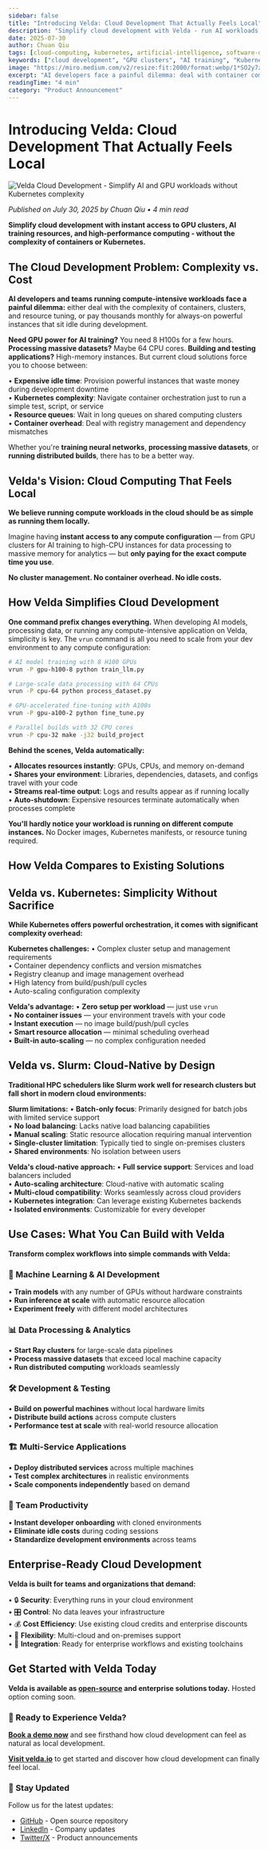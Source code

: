 ```yaml
---
sidebar: false
title: "Introducing Velda: Cloud Development That Actually Feels Local"
description: "Simplify cloud development with Velda - run AI workloads, GPU clusters, and data processing without Kubernetes complexity. Pay only for compute time used."
date: 2025-07-30
author: Chuan Qiu
tags: [cloud-computing, kubernetes, artificial-intelligence, software-development, programming, gpu-computing, ai-development, cloud-native, devops, machine-learning]
keywords: ["cloud development", "GPU clusters", "AI training", "Kubernetes alternative", "cloud computing", "machine learning", "data processing", "vrun command", "cloud infrastructure"]
image: "https://miro.medium.com/v2/resize:fit:2000/format:webp/1*SO2y7zQns8x7DvgPsV1tsA.png"
excerpt: "AI developers face a painful dilemma: deal with container complexity or pay thousands for idle instances. Velda offers a better way - instant access to any compute configuration with simple commands."
readingTime: "4 min"
category: "Product Announcement"
---
```


# Introducing Velda: Cloud Development That Actually Feels Local

![Velda Cloud Development - Simplify AI and GPU workloads without Kubernetes complexity](https://miro.medium.com/v2/resize:fit:2000/format:webp/1*SO2y7zQns8x7DvgPsV1tsA.png)

*Published on July 30, 2025 by Chuan Qiu • 4 min read*

**Simplify cloud development with instant access to GPU clusters, AI training resources, and high-performance computing - without the complexity of containers or Kubernetes.**

## The Cloud Development Problem: Complexity vs. Cost

**AI developers and teams running compute-intensive workloads face a painful dilemma:** either deal with the complexity of containers, clusters, and resource tuning, or pay thousands monthly for always-on powerful instances that sit idle during development. 

**Need GPU power for AI training?** You need 8 H100s for a few hours. **Processing massive datasets?** Maybe 64 CPU cores. **Building and testing applications?** High-memory instances. But current cloud solutions force you to choose between:

• **Expensive idle time**: Provision powerful instances that waste money during development downtime  
• **Kubernetes complexity**: Navigate container orchestration just to run a simple test, script, or service  
• **Resource queues**: Wait in long queues on shared computing clusters  
• **Container overhead**: Deal with registry management and dependency mismatches  

Whether you're **training neural networks**, **processing massive datasets**, or **running distributed builds**, there has to be a better way.

## Velda's Vision: Cloud Computing That Feels Local

**We believe running compute workloads in the cloud should be as simple as running them locally.** 

Imagine having **instant access to any compute configuration** — from GPU clusters for AI training to high-CPU instances for data processing to massive memory for analytics — but **only paying for the exact compute time you use**. 

**No cluster management. No container overhead. No idle costs.**

## How Velda Simplifies Cloud Development

**One command prefix changes everything.** When developing AI models, processing data, or running any compute-intensive application on Velda, simplicity is key. The `vrun` command is all you need to scale from your dev environment to any compute configuration:

```bash
# AI model training with 8 H100 GPUs
vrun -P gpu-h100-8 python train_llm.py

# Large-scale data processing with 64 CPUs  
vrun -P cpu-64 python process_dataset.py

# GPU-accelerated fine-tuning with A100s
vrun -P gpu-a100-2 python fine_tune.py

# Parallel builds with 32 CPU cores
vrun -P cpu-32 make -j32 build_project
```

**Behind the scenes, Velda automatically:**

• **Allocates resources instantly**: GPUs, CPUs, and memory on-demand  
• **Shares your environment**: Libraries, dependencies, datasets, and configs travel with your code  
• **Streams real-time output**: Logs and results appear as if running locally  
• **Auto-shutdown**: Expensive resources terminate automatically when processes complete  

**You'll hardly notice your workload is running on different compute instances.** No Docker images, Kubernetes manifests, or resource tuning required.

## How Velda Compares to Existing Solutions

## Velda vs. Kubernetes: Simplicity Without Sacrifice

**While Kubernetes offers powerful orchestration, it comes with significant complexity overhead:**

**Kubernetes challenges:**
• Complex cluster setup and management requirements  
• Container dependency conflicts and version mismatches  
• Registry cleanup and image management overhead  
• High latency from build/push/pull cycles  
• Auto-scaling configuration complexity  

**Velda's advantage:**
• **Zero setup per workload** — just use `vrun`  
• **No container issues** — your environment travels with your code  
• **Instant execution** — no image build/push/pull cycles  
• **Smart resource allocation** — minimal scheduling overhead  
• **Built-in auto-scaling** — no complex configuration needed  

## Velda vs. Slurm: Cloud-Native by Design

**Traditional HPC schedulers like Slurm work well for research clusters but fall short in modern cloud environments:**

**Slurm limitations:**
• **Batch-only focus**: Primarily designed for batch jobs with limited service support  
• **No load balancing**: Lacks native load balancing capabilities  
• **Manual scaling**: Static resource allocation requiring manual intervention  
• **Single-cluster limitation**: Typically tied to single on-premises clusters  
• **Shared environments**: No isolation between users  

**Velda's cloud-native approach:**
• **Full service support**: Services and load balancers included  
• **Auto-scaling architecture**: Cloud-native with automatic scaling  
• **Multi-cloud compatibility**: Works seamlessly across cloud providers  
• **Kubernetes integration**: Can leverage existing Kubernetes backends  
• **Isolated environments**: Customizable for every developer  

## Use Cases: What You Can Build with Velda

**Transform complex workflows into simple commands with Velda:**

### 🤖 Machine Learning & AI Development
• **Train models** with any number of GPUs without hardware constraints  
• **Run inference at scale** with automatic resource allocation  
• **Experiment freely** with different model architectures  

### 📊 Data Processing & Analytics
• **Start Ray clusters** for large-scale data pipelines  
• **Process massive datasets** that exceed local machine capacity  
• **Run distributed computing** workloads seamlessly  

### 🛠️ Development & Testing
• **Build on powerful machines** without local hardware limits  
• **Distribute build actions** across compute clusters  
• **Performance test at scale** with real-world resource allocation  

### 🏗️ Multi-Service Applications
• **Deploy distributed services** across multiple machines  
• **Test complex architectures** in realistic environments  
• **Scale components independently** based on demand  

### 👥 Team Productivity
• **Instant developer onboarding** with cloned environments  
• **Eliminate idle costs** during coding sessions  
• **Standardize development environments** across teams  

## Enterprise-Ready Cloud Development

**Velda is built for teams and organizations that demand:**

• 🔒 **Security**: Everything runs in your cloud environment  
• 🎛️ **Control**: No data leaves your infrastructure  
• 💰 **Cost Efficiency**: Use existing cloud credits and enterprise discounts  
• 🔄 **Flexibility**: Multi-cloud and on-premises support  
• 🔗 **Integration**: Ready for enterprise workflows and existing toolchains  

## Get Started with Velda Today

**Velda is available as [open-source](http://github.com/velda-io/velda) and enterprise solutions today.** Hosted option coming soon.

### 🚀 Ready to Experience Velda?

**[Book a demo now](https://calendar.app.google/xJC6qMwzQ6UdAFVs5)** and see firsthand how cloud development can feel as natural as local development.

**[Visit velda.io](https://velda.io/)** to get started and discover how cloud development can finally feel local.

### 📧 Stay Updated
Follow us for the latest updates:
- [GitHub](https://github.com/velda-io/velda) - Open source repository
- [LinkedIn](https://www.linkedin.com/company/velda-io/) - Company updates  
- [Twitter/X](https://x.com/velda_io) - Product announcements
